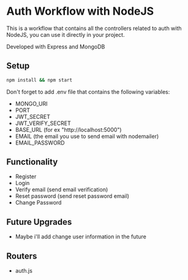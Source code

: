 # Auth Workflow with NodeJS

This is a workflow that contains all the controllers related to auth with NodeJS, you can use it directly in your project.

Developed with Express and MongoDB


## Setup

```bash
npm install && npm start
```

Don't forget to add .env file that contains the following variables:

- MONGO_URI
- PORT
- JWT_SECRET
- JWT_VERIFY_SECRET
- BASE_URL (for ex "http://localhost:5000")
- EMAIL (the email you use to send email with nodemailer)
- EMAIL_PASSWORD


## Functionality

- Register
- Login
- Verify email (send email verification)
- Reset password (send reset password email)
- Change Password

## Future Upgrades

- Maybe i'll add change user information in the future

## Routers

- auth.js
